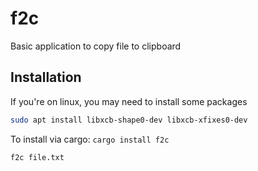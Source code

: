 # f2c

Basic application to copy file to clipboard


## Installation

If you're on linux, you may need to install some packages
```bash
sudo apt install libxcb-shape0-dev libxcb-xfixes0-dev
```

To install via cargo: ``cargo install f2c``

```bash
f2c file.txt
```

